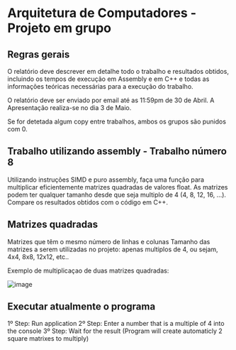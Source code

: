 # Arquitetura de Computadores - Projeto em grupo

## Regras gerais

O relatório deve descrever em detalhe todo o trabalho e resultados obtidos, incluindo os tempos de execução em Assembly e em C++ e todas as informações teóricas necessárias para a execução
do trabalho.

O relatório deve ser enviado por email até as 11:59pm de 30 de Abril. A Apresentação realiza-se no dia 3 de Maio.

Se for detetada algum copy entre trabalhos, ambos os grupos são punidos com 0.

## Trabalho utilizando assembly - Trabalho número 8

Utilizando instruções SIMD e puro assembly, faça uma função para multiplicar eficientemente matrizes quadradas de valores float.
As matrizes podem ter qualquer tamanho desde que seja multiplo de 4 (4, 8, 12, 16, …).
Compare os resultados obtidos com o código em C++.

## Matrizes quadradas

Matrizes que têm o mesmo número de linhas e colunas
Tamanho das matrizes a serem utilizadas no projeto: apenas multiplos de 4, ou sejam, 4x4, 8x8, 12x12, etc..

Exemplo de multiplicaçao de duas matrizes quadradas:

![image](https://github.com/FranciscoG001/ADComputadores/assets/82593913/5e4285fd-882e-44ed-81c0-bdfb06c40c0e)

## Executar atualmente o programa

1º Step: Run application
2º Step: Enter a number that is a multiple of 4 into the console
3º Step: Wait for the result (Program will create automaticly 2 square matrixes to multiply)
